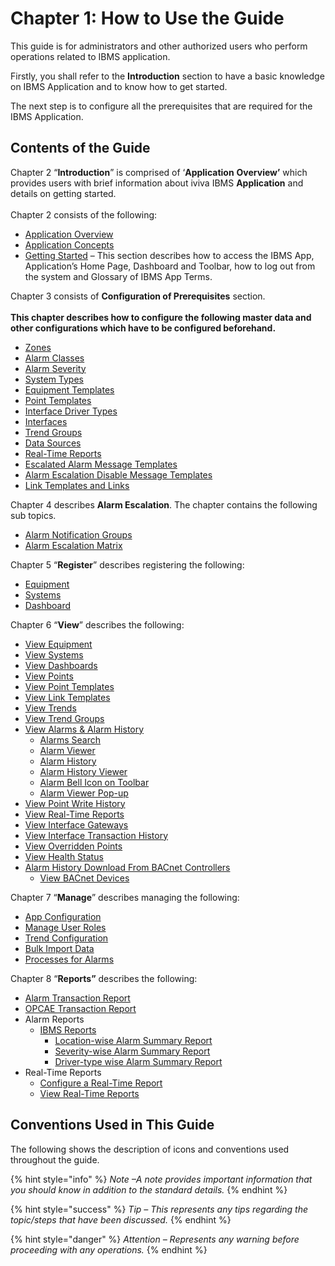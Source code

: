 # Chapter 1: How to Use the Guide

This guide is for administrators and other authorized users who perform operations related to IBMS application.

Firstly, you shall refer to the **Introduction** section to have a basic knowledge on IBMS Application and to know how to get started.

The next step is to configure all the prerequisites that are required for the IBMS Application.

## Contents of the Guide

Chapter 2 “**Introduction**” is comprised of ‘**Application** **Overview’** which provides users with brief information about iviva IBMS **Application** and details on getting started.\
\
Chapter 2 consists of the following:

* [Application Overview](chapter-2-introduction.md)
* [Application Concepts](chapter-2-introduction.md#application-concepts)
* [Getting Started](chapter-2-introduction.md#getting-started) – This section describes how to access the IBMS App, Application’s Home Page, Dashboard and Toolbar, how to log out from the system and Glossary of IBMS App Terms.

Chapter 3 consists of **Configuration of Prerequisites** section.\
\
**This chapter describes how to configure the following master data and other configurations which have to be configured beforehand.**

* [Zones](chapter-3-configuration-of-prerequisites.md#zones)
* [Alarm Classes](chapter-3-configuration-of-prerequisites.md#alarm-classes)
* [Alarm Severity](chapter-3-configuration-of-prerequisites.md#alarm-severity)
* [System Types](chapter-3-configuration-of-prerequisites.md#system-types)
* [Equipment Templates](chapter-3-configuration-of-prerequisites.md#equipment-templates)
* [Point Templates](chapter-3-configuration-of-prerequisites.md#point-templates)
* [Interface Driver Types](chapter-3-configuration-of-prerequisites.md#interface-driver-types)
* [Interfaces](chapter-3-configuration-of-prerequisites.md#interfaces)
* [Trend Groups](chapter-3-configuration-of-prerequisites.md#trend-groups)
* [Data Sources](chapter-3-configuration-of-prerequisites.md#data-sources)
* [Real-Time Reports](chapter-8-reports.md#real-time-reports)
* [Escalated Alarm Message Templates](chapter-3-configuration-of-prerequisites.md#escalated-alarm-message-templates)
* [Alarm Escalation Disable Message Templates](chapter-3-configuration-of-prerequisites.md#alarm-escalation-disable-message-templates)
* [Link Templates and Links](chapter-3-configuration-of-prerequisites.md#link-templates-and-links)

Chapter 4 describes **Alarm Escalation**. The chapter contains the following sub topics.

* [Alarm Notification Groups](chapter-4-alarm-escalation.md#alarm-notification-groups)
* [Alarm Escalation Matrix](chapter-4-alarm-escalation.md#alarm-escalation-matrix)

Chapter 5 “**Register**” describes registering the following:

* [Equipment](chapter-5-registering-new-items.md#register-new-equipment)
* [Systems](chapter-5-registering-new-items.md#register-new-systems)
* [Dashboard](chapter-5-registering-new-items.md#register-new-dashboard)

Chapter 6 “**View**” describes the following:

* [View Equipment](chapter-6-viewing-items.md#view-equipment)
* [View Systems](chapter-6-viewing-items.md#view-systems)
* [View Dashboards](chapter-6-viewing-items.md#view-dashboards)
* [View Points](chapter-6-viewing-items.md#view-points)
* [View Point Templates](chapter-6-viewing-items.md#view-point-templates)
* [View Link Templates](chapter-6-viewing-items.md#view-link-templates)
* [View Trends](chapter-6-viewing-items.md#view-trends)
* [View Trend Groups](chapter-6-viewing-items.md#view-trend-groups)
* [View Alarms & Alarm History](chapter-6-viewing-items.md#view-alarms-and-alarm-history)
  * [Alarms Search](chapter-6-viewing-items.md#alarms-search)
  * [Alarm Viewer](chapter-6-viewing-items.md#alarm-viewer)
  * [Alarm History](chapter-6-viewing-items.md#alarm-history)
  * [Alarm History Viewer](chapter-6-viewing-items.md#alarm-history-viewer)
  * [Alarm Bell Icon on Toolbar](chapter-6-viewing-items.md#alarm-bell-icon-on-toolbar)
  * [Alarm Viewer Pop-up](chapter-6-viewing-items.md#alarm-viewer-pop-up)
* [View Point Write History](chapter-6-viewing-items.md#point-write-history)
* [View Real-Time Reports](chapter-8-reports.md#view-real-time-reports)
* [View Interface Gateways](chapter-6-viewing-items.md#view-interface-gateways)
* [View Interface Transaction History](chapter-6-viewing-items.md#view-interface-transaction-history)
* [View Overridden Points](chapter-6-viewing-items.md#view-overridden-points)
* [View Health Status](chapter-6-viewing-items.md#view-health-status)
* [Alarm History Download From BACnet Controllers](chapter-6-viewing-items.md#alarm-history-download-from-bacnet-controllers)
  * [View BACnet Devices](chapter-6-viewing-items.md#view-bacnet-devices)

Chapter 7 “**Manage**” describes managing the following:

* [App Configuration](chapter-7-managing-the-application.md#app-configuration)
* [Manage User Roles](chapter-7-managing-the-application.md#manage-user-roles)
* [Trend Configuration](chapter-7-managing-the-application.md#trend-configuration)
* [Bulk Import Data](chapter-7-managing-the-application.md#bulk-import-data)
* [Processes for Alarms](chapter-7-managing-the-application.md#processes-for-alarms)

Chapter 8 “**Reports”** describes the following:

* [Alarm Transaction Report](chapter-8-reports.md#alarm-transaction-report)
* [OPCAE Transaction Report](chapter-8-reports.md#opcae-transaction-report)
* Alarm Reports
  * [IBMS Reports](chapter-8-reports.md#ibms-reports)
    * [Location-wise Alarm Summary Report](chapter-8-reports.md#location-wise-alarm-summary-report)
    * [Severity-wise Alarm Summary Report](chapter-8-reports.md#severity-wise-alarm-summary-report)
    * [Driver-type wise Alarm Summary Report](chapter-8-reports.md#driver-type-wise-alarm-summary-report)
* Real-Time Reports
  * [Configure a Real-Time Report](chapter-8-reports.md#configure-a-real-time-report)
  * [View Real-Time Reports](chapter-8-reports.md#view-real-time-reports)

## Conventions Used in This Guide

The following shows the description of icons and conventions used throughout the guide.



{% hint style="info" %}
_Note –A note provides important information that you should know in addition to the standard details._
{% endhint %}

{% hint style="success" %}
_Tip – This represents any tips regarding the topic/steps that have been discussed._
{% endhint %}

{% hint style="danger" %}
_Attention – Represents any warning before proceeding with any operations._
{% endhint %}
